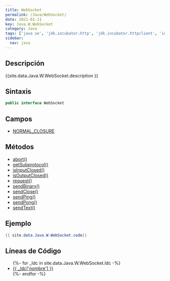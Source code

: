 ```yaml
---
title: WebSocket
permalink: /Java/WebSocket/
date: 2021-01-11
key: Java.W.WebSocket
category: Java
tags: ['java se', 'jdk.incubator.http', 'jdk.incubator.httpclient', 'interface java', 'Java 9']
sidebar: 
  nav: java
---
```


## Descripción
{{site.data.Java.W.WebSocket.description }}

## Sintaxis
~~~java
public interface WebSocket
~~~

## Campos
* [NORMAL_CLOSURE](/Java/WebSocket/NORMAL_CLOSURE/)

## Métodos
* [abort()](/Java/WebSocket/abort/)
* [getSubprotocol()](/Java/WebSocket/getSubprotocol/)
* [isInputClosed()](/Java/WebSocket/isInputClosed/)
* [isOutputClosed()](/Java/WebSocket/isOutputClosed/)
* [request()](/Java/WebSocket/request/)
* [sendBinary()](/Java/WebSocket/sendBinary/)
* [sendClose()](/Java/WebSocket/sendClose/)
* [sendPing()](/Java/WebSocket/sendPing/)
* [sendPong()](/Java/WebSocket/sendPong/)
* [sendText()](/Java/WebSocket/sendText/)

## Ejemplo
~~~java
{{ site.data.Java.W.WebSocket.code}}
~~~

## Líneas de Código
<ul>
{%- for _ldc in site.data.Java.W.WebSocket.ldc -%}
   <li>
       <a href="{{_ldc['url'] }}">{{ _ldc['nombre'] }}</a>
   </li>
{%- endfor -%}
</ul>
